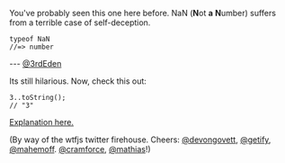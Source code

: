 You've probably seen this one here before. NaN (**N**ot **a** **N**umber) suffers from a terrible case of self-deception.

```
typeof NaN
//=> number
```


--- [@3rdEden](http://twitter.com/3rdEden)

Its still hilarious. Now, check this out:

```
3..toString();
// "3"
```

[Explanation here.](http://stackoverflow.com/questions/1995113/strangest-language-feature/3297392#3297392)

(By way of the wtfjs twitter firehouse. Cheers: [@devongovett](http://twitter.com/devongovett), [@getify](http://twitter.com/getify), [@mahemoff](http://twitter.com/mahemoff). [@cramforce](http://twitter.com/cramforce), [@mathias](http://twitter.com/mathias)!)